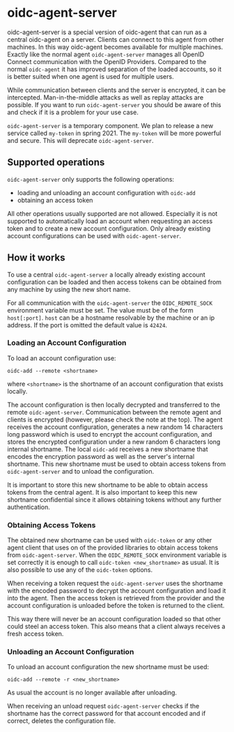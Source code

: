 # oidc-agent-server

oidc-agent-server is a special version of oidc-agent that can run as a central oidc-agent on a server.
Clients can connect to this agent from other machines. In this way oidc-agent becomes available for multiple machines.
Exactly like the normal agent `oidc-agent-server` manages all OpenID
Connect communication with the OpenID Providers. Compared to the normal
`oidc-agent` it has improved separation of the loaded accounts, so it is better
suited when one agent is used for multiple users.

While communication between clients and the server is encrypted, it can be
intercepted. Man-in-the-middle attacks as well as replay attacks are possible.
If you want to run `oidc-agent-server` you should be aware of this and check if
it is a problem for your use case.

`oidc-agent-server` is a temporary component. We plan to release a new service
called `my-token` in spring 2021. The `my-token` will be more powerful and
secure. This will deprecate `oidc-agent-server`.

## Supported operations
`oidc-agent-server` only supports the following operations:
- loading and unloading an account configuration with `oidc-add`
- obtaining an access token

All other operations usually supported are not allowed. Especially it is not
supported to automatically load an account when requesting an access token and
to create a new account configuration. Only already existing account
configurations can be used with `oidc-agent-server`.

## How it works
To use a central `oidc-agent-server` a locally already existing account
configuration can be loaded and then access tokens can be obtained from any
machine by using the new short name.

For all communication with the `oidc-agent-server` the `OIDC_REMOTE_SOCK`
environment variable must be set. The value must be of the form `host[:port]`.
`host` can be a hostname resolvable by the machine or an ip address. If the port
is omitted the default value is `42424`.

### Loading an Account Configuration
To load an account configuration use:
```
oidc-add --remote <shortname>
```
where `<shortname>` is the shortname of an account configuration that exists
locally.

The account configuration is then locally decrypted and transferred to the
remote `oidc-agent-server`. Communication between the remote agent and clients
is encrypted (however, please check the note at the top). The agent receives the account configuration, generates a new random 14 characters long password which is used to encrypt the account configuration, and stores the encrypted configuration under a new random
6 characters long internal shortname. 
The local `oidc-add` receives a new shortname that encodes the encryption
password as well as the server's internal shortname. This new shortname must be used to obtain access tokens from
`oidc-agent-server` and to unload the configuration.

It is important to store
this new shortname to be able to obtain access tokens from the central agent. 
It is also important to keep this new shortname confidential since it allows
obtaining tokens without any further authentication.

### Obtaining Access Tokens
The obtained new shortname can be used with `oidc-token` or any other agent
client that uses on of the provided libraries to obtain access tokens from
`oidc-agent-server`.
When the `OIDC_REMOTE_SOCK` environment variable is set correctly it is enough
to call `oidc-token <new_shortname>` as usual. It is also possible to use any of
the `oidc-token` options.

When receiving a token request the `oidc-agent-server` uses the shortname with
the encoded password to decrypt the account configuration and load it into the
agent. Then the access token is retrieved from the provider and the account
configuration is unloaded before the token is returned to the client.

This way there will never be an account configuration loaded so that other could
steel an access token. 
This also means that a client always receives a fresh access token.

### Unloading an Account Configuration
To unload an account configuration the new shortname must be used:
```
oidc-add --remote -r <new_shortname>
```
As usual the account is no longer available after unloading.

When receiving an unload request `oidc-agent-server` checks if the shortname has
the correct password for that account encoded and if correct, deletes the configuration
file.
